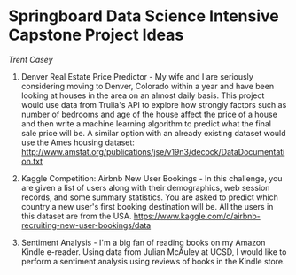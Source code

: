 # Springboard Data Science Intensive Capstone Project Ideas

_Trent Casey_

1. Denver Real Estate Price Predictor - My wife and I are seriously considering moving to Denver, Colorado within a year and have been looking at houses in the area on an almost daily basis. This project would use data from Trulia's API to explore how strongly factors such as number of bedrooms and age of the house affect the price of a house and then write a machine learning algorithm to predict what the final sale price will be. A similar option with an already existing dataset would use the Ames housing dataset: http://www.amstat.org/publications/jse/v19n3/decock/DataDocumentation.txt

2. Kaggle Competition: Airbnb New User Bookings - In this challenge, you are given a list of users along with their demographics, web session records, and some summary statistics. You are asked to predict which country a new user's first booking destination will be. All the users in this dataset are from the USA. https://www.kaggle.com/c/airbnb-recruiting-new-user-bookings/data

3. Sentiment Analysis - I'm a big fan of reading books on my Amazon Kindle e-reader. Using data from Julian McAuley at UCSD, I would like to perform a sentiment analysis using reviews of books in the Kindle store. 
